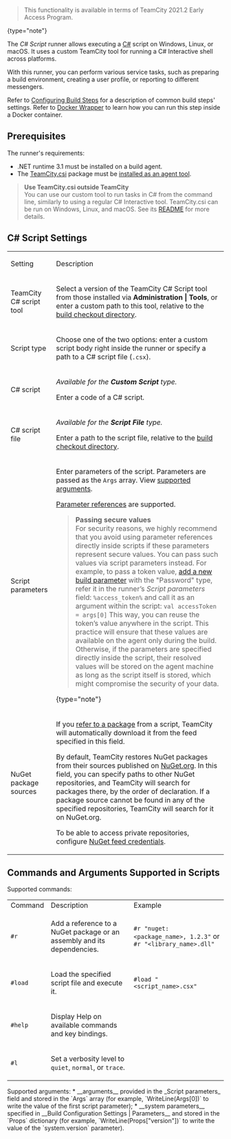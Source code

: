 [//]: # (title: C# Script)
[//]: # (auxiliary-id: C# Script;csharp script)

>This functionality is available in terms of TeamCity 2021.2 Early Access Program.
> 
{type="note"}

The _C# Script_ runner allows executing a [C#](https://docs.microsoft.com/en-us/dotnet/csharp/) script on Windows, Linux, or macOS. It uses a custom TeamCity tool for running a C# Interactive shell across platforms.

With this runner, you can perform various service tasks, such as preparing a build environment, creating a user profile, or reporting to different messengers.

Refer to [Configuring Build Steps](configuring-build-steps.md) for a description of common build steps' settings. Refer to [Docker Wrapper](docker-wrapper.md) to learn how you can run this step inside a Docker container.

## Prerequisites

The runner's requirements:
* .NET runtime 3.1 must be installed on a build agent.
* The [TeamCity.csi](https://www.nuget.org/packages/TeamCity.csi/) package must be [installed as an agent tool](installing-agent-tools.md).

>__Use TeamCity.csi outside TeamCity__   
>You can use our custom tool to run tasks in C# from the command line, similarly to using a regular C# Interactive tool. TeamCity.csi can be run on Windows, Linux, and macOS. See its [README](https://github.com/JetBrains/teamcity-csharp-interactive) for more details.

## C# Script Settings

<table>

<tr>

<td>

Setting

</td>

<td>

Description

</td>

</tr>

<tr>

<td>

TeamCity C# script tool

</td>

<td>

Select a version of the TeamCity C# Script tool from those installed via __Administration | Tools__, or enter a custom path to this tool, relative to the [build checkout directory](build-checkout-directory.md).

</td>

</tr>

<tr>

<td>

Script type

</td>

<td>

Choose one of the two options: enter a custom script body right inside the runner or specify a path to a C# script file (`.csx`).

</td>

</tr>

<tr>

<td>

C# script

</td>

<td id="custom-script" auxiliary-id="c-custom-script">

_Available for the __Custom Script__ type._

Enter a code of a C# script.

</td>

</tr>

<tr>

<td id="script-file" auxiliary-id="c-script-file">

C# script file

</td>

<td>

_Available for the __Script File__ type._

Enter a path to the script file, relative to the [build checkout directory](build-checkout-directory.md).

</td>

</tr>

<tr>

<td>

Script parameters

</td>

<td>

Enter parameters of the script. Parameters are passed as the `Args` array. View [supported arguments](#Commands+and+Arguments+Supported+in+Scripts).

[Parameter references](configuring-build-parameters.md#parameter-reference) are supported.

>__Passing secure values__   
>For security reasons, we highly recommend that you avoid using parameter references directly inside scripts if these parameters represent secure values. You can pass such values via script parameters instead. For example, to pass a token value, [add a new build parameter](configuring-build-parameters.md) with the "Password" type, refer it in the runner’s _Script parameters_ field:
>`%access_token%`
>and call it as an argument within the script:
>`val accessToken = args[0]`
>This way, you can reuse the token’s value anywhere in the script.
>This practice will ensure that these values are available on the agent only during the build. Otherwise, if the parameters are specified directly inside the script, their resolved values will be stored on the agent machine as long as the script itself is stored, which might compromise the security of your data.
> 
{type="note"}

</td>

</tr>

<tr>

<td>

NuGet package sources

</td>

<td>

If you [refer to a package](#Commands+and+Arguments+Supported+in+Scripts) from a script, TeamCity will automatically download it from the feed specified in this field.

By default, TeamCity restores NuGet packages from their sources published on [NuGet.org](http://nuget.org). In this field, you can specify paths to other NuGet repositories, and TeamCity will search for packages there, by the order of declaration. If a package source cannot be found in any of the specified repositories, TeamCity will search for it on NuGet.org.

To be able to access private repositories, configure [NuGet feed credentials](nuget-feed-credentials.md).

</td>

</tr>

</table>

## Commands and Arguments Supported in Scripts

Supported commands:

<table>

<tr><td>Command</td><td>Description</td><td>Example</td></tr>

<tr>
<td>

`#r`

</td>
<td>

Add a reference to a NuGet package or an assembly and its dependencies.

</td>
<td>

`#r "nuget:<package_name>, 1.2.3"` or `#r "<library_name>.dll"`

</td>
</tr>

<tr>
<td>

`#load`

</td>
<td>

Load the specified script file and execute it.

</td>
<td>

`#load "<script_name>.csx"`

</td>
</tr>

<tr>
<td>

`#help`

</td>
<td>

Display Help on available commands and key bindings.

</td>
<td></td>
</tr>

<tr>
<td>

`#l`

</td>
<td>

Set a verbosity level to `quiet`, `normal`, or `trace`.

</td>
<td></td>
</tr>

</table>

<anchor name="call-args"/>
Supported arguments:
* __arguments__ provided in the _Script parameters_ field and stored in the `Args` array (for example, `WriteLine(Args[0])` to write the value of the first script parameter);
* __system parameters__ specified in __Build Configuration Settings | Parameters__ and stored in the `Props` dictionary (for example, `WriteLine(Props["version"])` to write the value of the `system.version` parameter).
